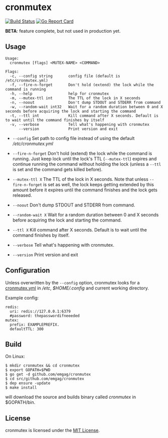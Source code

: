 # cronmutex

[![Build Status](https://travis-ci.org/emgag/cronmutex.svg?branch=master)](https://travis-ci.org/emgag/cronmutex)
[![Go Report Card](https://goreportcard.com/badge/github.com/emgag/cronmutex)](https://goreportcard.com/report/github.com/emgag/cronmutex)

**BETA**: feature complete, but not used in production yet.

## Usage

```
Usage:
  cronmutex [flags] <MUTEX-NAME> <COMMAND>

Flags:
  -c, --config string       config file (default is /etc/cronmutex.yml)
  -f, --fire-n-forget       Don't hold (extend) the lock while the command is running
  -h, --help                help for cronmutex
  -m, --mutex-ttl int       The TTL of the lock in X seconds
  -n, --noout               Don't dump STDOUT and STDERR from command
  -w, --random-wait int32   Wait for a random duration between 0 and X seconds before acquiring the lock and starting the command
  -t, --ttl int             Kill command after X seconds. Default is to wait until the command finishes by itself
  -v, --verbose             Tell what's happening with cronmutex
      --version             Print version and exit
```

* `--config` Set path to config file instead of using the default */etc/cronmutex.yml* 

* `--fire-n-forget` Don't hold (extend) the lock while the command is running. Just keep lock until the lock's TTL (`--mutex-ttl`) expires and continue running the command without holding the lock (unless a `--ttl` is set and the command gets killed before).

* `--mutex-ttl X` The TTL of the lock in X seconds. Note that unless `--fire-n-forget` is set as well, the lock keeps getting extended by this amount before it expires until the command finishes and the lock gets released.

* `--noout` Don't dump STDOUT and STDERR from command.

* `--random-wait X` Wait for a random duration between 0 and X seconds before acquiring the lock and starting the command.  

* `--ttl X` Kill command after X seconds. Default is to wait until the command finishes by itself.  

* `--verbose` Tell what's happening with cronmutex.
 
* `--version` Print version and exit

## Configuration

Unless overwritten by the `--config` option, cronmutex looks for a [cronmutex.yml](/cronmutex.dist.yml) in */etc*, *$HOME/.config* and current working directory.

Example config:

```
redis:
  uri: redis://127.0.0.1:6379
  #password: thepasswordifneeeded
mutex:
  prefix: EXAMPLEPREFIX.
  defaultTTL: 300
```

## Build

On Linux:

```
$ mkdir cronmutex && cd cronmutex
$ export GOPATH=$PWD
$ go get -d github.com/emgag/cronmutex
$ cd src/github.com/emgag/cronmutex
$ dep ensure -update
$ make install
```

will download the source and builds binary called _cronmutex_ in $GOPATH/bin.

## License

cronmutex is licensed under the [MIT License](http://opensource.org/licenses/MIT).
